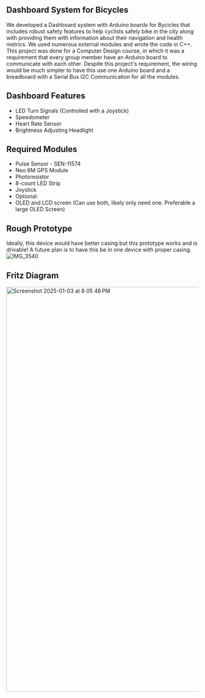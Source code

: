 ## Dashboard System for Bicycles

We developed a Dashboard system with Arduino boards for Bycicles that includes robust safety features to help cyclists safely bike in the city along with providing them with information about their navigation and health metrics. 
We used numerous external modules and wrote the code in C++. This project was done for a Computer Design course, in which it was a requirement that every group member have an Arduino board to communicate with each other. 
Despite this project's requirement, the wiring would be much simpler to have this use one Arduino board and a breadboard with a Serial Bus I2C Communication for all the modules. 


## Dashboard Features

- LED Turn Signals (Controlled with a Joystick)
- Speedometer 
- Heart Rate Sensor 
- Brightness Adjusting Headlight 


## Required Modules

- Pulse Sensor - SEN-11574
- Neo 6M GPS Module 
- Photoresistor 
- 8-count LED Strip
- Joystick 
- Optional:
- OLED and LCD screen (Can use both, likely only need one. Preferable a large OLED Screen) 


## Rough Prototype

Ideally, this device would have better casing but this prototype works and is drivable! A future plan is to have this be in one device with proper casing. 
![IMG_3540](https://github.com/user-attachments/assets/32392bcf-dbd8-4ff4-b5fd-fb8a0c7662a5)


## Fritz Diagram
<img width="1061" alt="Screenshot 2025-01-03 at 8 05 48 PM" src="https://github.com/user-attachments/assets/67da04a5-16a6-40c8-94bf-d15bfa356636" />






